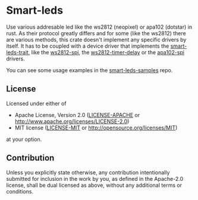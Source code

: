 # Smart-leds

Use various addresable led like the ws2812 (neopixel) or apa102 (dotstar) in
rust. As their protocol greatly differs and for some (like the ws2812) there
are various methods, this crate doesn't implement any specific drivers by
itself. It has to be coupled with a device driver that implements the
[smart-leds-trait](https://github.com/smart-leds-rs/smart-leds-trait), like the
[ws2812-spi](https://github.com/smart-leds-rs/ws2812-spi-rs), the
[ws2812-timer-delay](https://github.com/smart-leds-rs/ws2812-timer-delay-rs) or the
[apa102-spi](https://github.com/smart-leds-rs/apa102-spi-rs) drivers.

You can see some usage examples in the
[smart-leds-samples](https://github.com/smart-leds-rs/smart-leds-samples) repo.

## License

Licensed under either of

- Apache License, Version 2.0 ([LICENSE-APACHE](LICENSE-APACHE) or http://www.apache.org/licenses/LICENSE-2.0)
- MIT license ([LICENSE-MIT](LICENSE-MIT) or http://opensource.org/licenses/MIT)

at your option.

## Contribution

Unless you explicitly state otherwise, any contribution intentionally submitted
for inclusion in the work by you, as defined in the Apache-2.0 license, shall be
dual licensed as above, without any additional terms or conditions.
